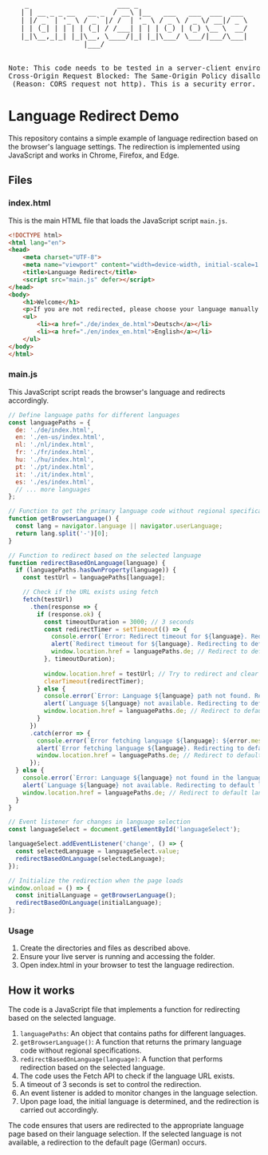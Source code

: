 <div align="center">
<pre>
 _                     ___ _                          
| | __ _ _ __   __ _  / __\ |__   ___   ___  ___  ___ 
| |/ _` | '_ \ / _` |/ /  | '_ \ / _ \ / _ \/ __|/ _ \
| | (_| | | | | (_| / /___| | | | (_) | (_) \__ \  __/
|_|\__,_|_| |_|\__, \____/|_| |_|\___/ \___/|___/\___|
               |___/                                  
<br>
Note: This code needs to be tested in a server-client environment to avoid the following error: 
Cross-Origin Request Blocked: The Same-Origin Policy disallows reading the external resource. 
(Reason: CORS request not http). This is a security error.
</pre>
</div>


# Language Redirect Demo
This repository contains a simple example of language redirection based on the browser's language settings. The redirection is implemented using JavaScript and works in Chrome, Firefox, and Edge.

## Files

### index.html
This is the main HTML file that loads the JavaScript script `main.js`.

```html
<!DOCTYPE html>
<html lang="en">
<head>
    <meta charset="UTF-8">
    <meta name="viewport" content="width=device-width, initial-scale=1.0">
    <title>Language Redirect</title>
    <script src="main.js" defer></script>
</head>
<body>
    <h1>Welcome</h1>
    <p>If you are not redirected, please choose your language manually.</p>
    <ul>
        <li><a href="./de/index_de.html">Deutsch</a></li>
        <li><a href="./en/index_en.html">English</a></li>
    </ul>
</body>
</html>

```

### main.js
This JavaScript script reads the browser's language and redirects accordingly.

```js
// Define language paths for different languages
const languagePaths = {
  de: './de/index.html',
  en: './en-us/index.html',
  nl: './nl/index.html',
  fr: './fr/index.html',
  hu: './hu/index.html',
  pt: './pt/index.html',
  it: './it/index.html',
  es: './es/index.html',
  // ... more languages
};

// Function to get the primary language code without regional specifications
function getBrowserLanguage() {
  const lang = navigator.language || navigator.userLanguage;
  return lang.split('-')[0];
}

// Function to redirect based on the selected language
function redirectBasedOnLanguage(language) {
  if (languagePaths.hasOwnProperty(language)) {
    const testUrl = languagePaths[language];

    // Check if the URL exists using fetch
    fetch(testUrl)
      .then(response => {
        if (response.ok) {
          const timeoutDuration = 3000; // 3 seconds
          const redirectTimer = setTimeout(() => {
            console.error(`Error: Redirect timeout for ${language}. Redirecting to default language.`);
            alert(`Redirect timeout for ${language}. Redirecting to default language.`);
            window.location.href = languagePaths.de; // Redirect to default language (German)
          }, timeoutDuration);
          
          window.location.href = testUrl; // Try to redirect and clear the timeout if successful
          clearTimeout(redirectTimer);
        } else {
          console.error(`Error: Language ${language} path not found. Redirecting to default language.`);
          alert(`Language ${language} not available. Redirecting to default language.`);
          window.location.href = languagePaths.de; // Redirect to default language (German)
        }
      })
      .catch(error => {
        console.error(`Error fetching language ${language}: ${error.message}. Redirecting to default language.`);
        alert(`Error fetching language ${language}. Redirecting to default language.`);
        window.location.href = languagePaths.de; // Redirect to default language (German)
      });
  } else {
    console.error(`Error: Language ${language} not found in the languagePaths object`);
    alert(`Language ${language} not available. Redirecting to default language.`);
    window.location.href = languagePaths.de; // Redirect to default language (German)
  }
}

// Event listener for changes in language selection
const languageSelect = document.getElementById('languageSelect');

languageSelect.addEventListener('change', () => {
  const selectedLanguage = languageSelect.value;
  redirectBasedOnLanguage(selectedLanguage);
});

// Initialize the redirection when the page loads
window.onload = () => {
  const initialLanguage = getBrowserLanguage();
  redirectBasedOnLanguage(initialLanguage);
};
```

### Usage
1. Create the directories and files as described above.
2. Ensure your live server is running and accessing the folder.
3. Open index.html in your browser to test the language redirection.

## How it works
The code is a JavaScript file that implements a function for redirecting based on the selected language.

1. `languagePaths`: An object that contains paths for different languages.
2. `getBrowserLanguage()`: A function that returns the primary language code without regional specifications.
3. `redirectBasedOnLanguage(language)`: A function that performs redirection based on the selected language.
4. The code uses the Fetch API to check if the language URL exists.
5. A timeout of 3 seconds is set to control the redirection.
6. An event listener is added to monitor changes in the language selection.
7. Upon page load, the initial language is determined, and the redirection is carried out accordingly.

The code ensures that users are redirected to the appropriate language page based on their language selection. If the selected language is not available, a redirection to the default page (German) occurs.